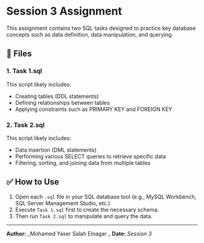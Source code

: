 
# Session 3 Assignment

This assignment contains two SQL tasks designed to practice key database concepts such as data definition, data manipulation, and querying.

## 📁 Files

### 1. Task 1.sql
This script likely includes:
- Creating tables (DDL statements)
- Defining relationships between tables
- Applying constraints such as PRIMARY KEY and FOREIGN KEY

### 2. Task 2.sql
This script likely includes:
- Data insertion (DML statements)
- Performing various SELECT queries to retrieve specific data
- Filtering, sorting, and joining data from multiple tables

## ✅ How to Use
1. Open each `.sql` file in your SQL database tool (e.g., MySQL Workbench, SQL Server Management Studio, etc.)
2. Execute `Task 1.sql` first to create the necessary schema.
3. Then run `Task 2.sql` to manipulate and query the data.

---

**Author:** _Mohamed Yaser Salah Elnagar _
**Date:** _Session 3_
